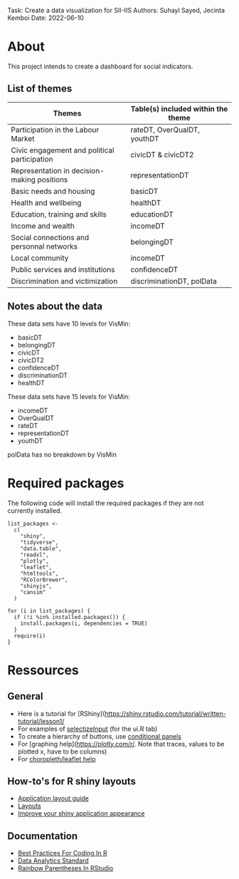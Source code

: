 Task: Create a data visualization for SII-IIS
Authors: Suhayl Sayed, Jecinta Kemboi
Date: 2022-06-10

# About

This project intends to create a dashboard for social indicators.

## List of themes

| Themes | Table(s) included within the theme |
|---|---|
| Participation in the Labour Market | rateDT, OverQualDT, youthDT |
| Civic engagement and political participation | civicDT & civicDT2 |
| Representation in decision-making positions | representationDT |
| Basic needs and housing | basicDT |
| Health and wellbeing | healthDT |
| Education, training and skills | educationDT |
| Income and wealth | incomeDT |
| Social connections and personnal networks | belongingDT |
| Local community | incomeDT |
| Public services and institutions | confidenceDT |
| Discrimination and victimization | discriminationDT, polData |

## Notes about the data 

These data sets have 10 levels for VisMin:
- basicDT
- belongingDT
- civicDT
- civicDT2
- confidenceDT
- discriminationDT
- healthDT

These data sets have 15 levels for VisMin:
- incomeDT
- OverQualDT
- rateDT
- representationDT
- youthDT

polData has no breakdown by VisMin

# Required packages

The following code will install the required packages if they are not currently installed.

```
list_packages <-
  c(
    "shiny",
    "tidyverse",
    "data.table",
    "readxl",
    "plotly",
    "leaflet",
    "htmltools",
    "RColorBrewer",
    "shinyjs",
    "cansim"
  )

for (i in list_packages) {
  if (!i %in% installed.packages()) {
    install.packages(i, dependencies = TRUE)
  }
  require(i)
}
```

# Ressources

## General

- Here is a tutorial for [RShiny](https://shiny.rstudio.com/tutorial/written-tutorial/lesson1/
- For examples of [selectizeInput](https://shiny.rstudio.com/gallery/selectize-examples.html) (for the ui.R tab)
- To create a hierarchy of buttons, use [conditional panels](https://shiny.rstudio.com/reference/shiny/1.4.0/conditionalPanel.html)
- For [graphing help](https://plotly.com/r/. Note that traces, values to be plotted x, have to be columns)
- For [choropleth/leaflet help](https://rstudio.github.io/leaflet/json.html)

## How-to's for R shiny layouts

- [Application layout guide](https://shiny.rstudio.com/articles/layout-guide.html)
- [Layouts](https://www.bioinformatics.babraham.ac.uk/shiny/Intro_to_Shiny_course/examples/04.1_layouts/)
- [Improve your shiny application appearance](https://www.christophenicault.com/post/improve_shiny_ui/)

## Documentation
- [Best Practices For Coding In R](https://surge-team.pages.cloud.statcan.ca/blog/2022-07/best_practices_for_coding_in_r/)
- [Data Analytics Standard](https://digital.pages.cloud.statcan.ca/playbook/solutions/data-analytics/standard/)
- [Rainbow Parentheses In RStudio](https://surge-team.pages.cloud.statcan.ca/blog/2022-03/rainbow_parentheses/)

